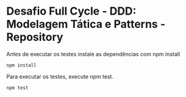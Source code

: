 # Desafio Full Cycle - DDD: Modelagem Tática e Patterns - Repository

Antes de executar os testes instale as dependências com npm install

```
npm install
```

Para executar os testes, execute npm test.

```
npm test
```
